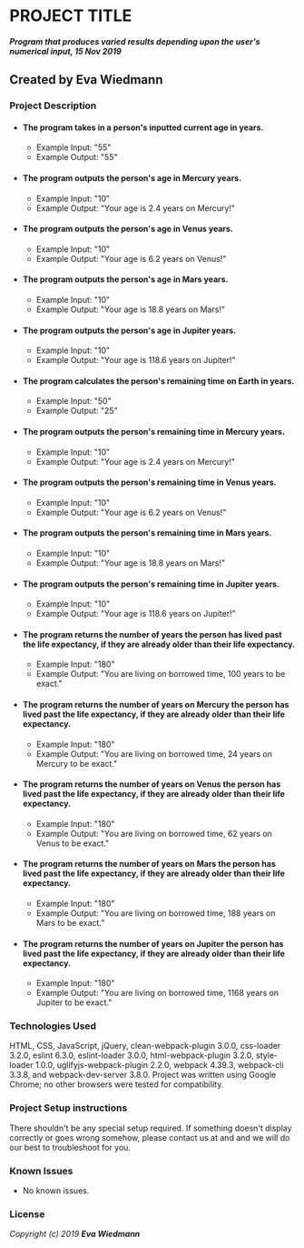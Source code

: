 # PROJECT TITLE

#### _Program that produces varied results depending upon the user's numerical input, 15 Nov 2019_


## Created by Eva Wiedmann

### Project Description

* ####  The program takes in a person's inputted current age in years.
  - Example Input: "55"
  - Example Output: "55"

* ####  The program outputs the person's age in Mercury years.
  - Example Input: "10"
  - Example Output: "Your age is 2.4 years on Mercury!"

* ####  The program outputs the person's age in Venus years.
  - Example Input: "10"
  - Example Output: "Your age is 6.2 years on Venus!"

* ####  The program outputs the person's age in Mars years.
  - Example Input: "10"
  - Example Output: "Your age is 18.8 years on Mars!"

* ####  The program outputs the person's age in Jupiter years.
  - Example Input: "10"
  - Example Output: "Your age is 118.6 years on Jupiter!"

* ####  The program calculates the person's remaining time on Earth in years.
  - Example Input: "50"
  - Example Output: "25"

* ####  The program outputs the person's remaining time in Mercury years.
  - Example Input: "10"
  - Example Output: "Your age is 2.4 years on Mercury!"

* ####  The program outputs the person's remaining time in Venus years.
  - Example Input: "10"
  - Example Output: "Your age is 6.2 years on Venus!"

* ####  The program outputs the person's remaining time in Mars years.
  - Example Input: "10"
  - Example Output: "Your age is 18.8 years on Mars!"

* ####  The program outputs the person's remaining time in Jupiter years.
  - Example Input: "10"
  - Example Output: "Your age is 118.6 years on Jupiter!"

* #### The program returns the number of years the person has lived past the life expectancy, if they are already older than their life expectancy.
  - Example Input: "180"
  - Example Output: "You are living on borrowed time, 100 years to be exact."

* #### The program returns the number of years on Mercury the person has lived past the life expectancy, if they are already older than their life expectancy.
  - Example Input: "180"
  - Example Output: "You are living on borrowed time, 24 years on Mercury to be exact."

* #### The program returns the number of years on Venus the person has lived past the life expectancy, if they are already older than their life expectancy.
  - Example Input: "180"
  - Example Output: "You are living on borrowed time, 62 years on Venus to be exact."

* #### The program returns the number of years on Mars the person has lived past the life expectancy, if they are already older than their life expectancy.
  - Example Input: "180"
  - Example Output: "You are living on borrowed time, 188 years on Mars to be exact."

* #### The program returns the number of years on Jupiter the person has lived past the life expectancy, if they are already older than their life expectancy.
  - Example Input: "180"
  - Example Output: "You are living on borrowed time, 1168 years on Jupiter to be exact."


### Technologies Used
HTML, CSS, JavaScript, jQuery, clean-webpack-plugin 3.0.0, css-loader 3.2.0, eslint 6.3.0, eslint-loader 3.0.0, html-webpack-plugin 3.2.0, style-loader 1.0.0, uglifyjs-webpack-plugin 2.2.0, webpack 4.39.3, webpack-cli 3.3.8, and webpack-dev-server 3.8.0.
Project was written using Google Chrome; no other browsers were tested for compatibility.

### Project Setup instructions
There shouldn't be any special setup required. If something doesn't display correctly or goes wrong somehow, please contact us at <email> and <email> and we will do our best to troubleshoot for you.

### Known Issues
* No known issues.

### License

_Copyright (c) 2019 **Eva Wiedmann**_
